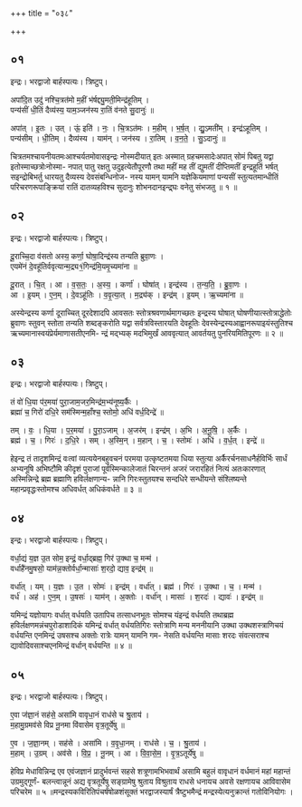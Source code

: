 +++
title = "०३८"

+++


## ०१
इन्द्रः। भरद्वाजो बार्हस्पत्यः। त्रिष्टुप्।

अपा॑दि॒त उदु॑ नश्चि॒त्रत॑मो म॒हीं भ॑र्षद्द्यु॒मती॒मिन्द्र॑हूतिम् ।  
पन्य॑सीं धी॒तिं दैव्य॑स्य॒ याम॒ञ्जन॑स्य रा॒तिं व॑नते सु॒दानुः॑ ॥

अपा॑त् । इ॒तः । उत् । ऊं॒ इति॑ । नः॒ । चि॒त्रऽत॑मः । म॒हीम् । भ॒र्ष॒त् । द्यु॒ऽमती॑म् । इन्द्र॑ऽहूतिम् ।  
पन्य॑सीम् । धी॒तिम् । दैव्य॑स्य । याम॑न् । जन॑स्य । रा॒तिम् । व॒न॒ते॒ । सु॒ऽदानुः॑ ॥

चित्रतमश्चायनीयतमःआश्चर्यतमोवासइन्द्रः नोस्मदीयात् इतः अस्मात् ग्रहचमसादेःअपात् सोमं पिबतु यद्वा इतोस्माच्छत्रोःनोस्मा- नपात् पातु रक्षतु उदुइत्येतौपूरणौ तथा महीं मह तीं द्युमतीं दीप्तिमतीं इन्द्रहूतिं भर्षत् सइन्द्रोबिभर्तु धारयतु दैव्यस्य देवसंबन्धिनोज- नस्य यामन् यामनि यज्ञेकियमाणां पन्यसीं स्तुत्यतमान्धीतिं परिचरणरूपाङ्क्रियां रातिं दातव्यहविश्च सुदानुः शोभनदानइन्द्र्घः वनेतु संभजतु ॥ १ ॥

## ०२
इन्द्रः। भरद्वाजो बार्हस्पत्यः। त्रिष्टुप्।

दू॒राच्चि॒दा व॑सतो अस्य॒ कर्णा॒ घोषा॒दिन्द्र॑स्य तन्यति ब्रुवा॒णः ।  
एयमे॑नं दे॒वहू॑तिर्ववृत्यान्म॒द्र्य१॒॑गिन्द्र॑मि॒यमृ॒च्यमा॑ना ॥

दू॒रात् । चि॒त् । आ । व॒स॒तः॒ । अ॒स्य॒ । कर्णा॑ । घोषा॑त् । इन्द्र॑स्य । त॒न्य॒ति॒ । ब्रु॒वा॒णः ।  
आ । इ॒यम् । ए॒न॒म् । दे॒वऽहू॑तिः । व॒वृ॒त्या॒त् । म॒द्र्य॑क् । इन्द्र॑म् । इ॒यम् । ऋ॒च्यमा॑ना ॥

अस्येन्द्रस्य कर्णा दूराच्चित् दूरदेशादपि आवसतः स्तोत्रश्रवणार्थमागच्छतः इन्द्रस्य घोषात् घोषणीयात्स्तोत्राद्धेतोः ब्रुवाणः स्तुवन् स्तोता तन्यति शब्दङ्करोति यद्वा सर्वत्रविस्तारयति देवहूतिः देवस्येन्द्रस्यआह्वानरूपाइयंस्तुतिश्च ऋच्यमानास्वयंप्रेर्यमाणासतीएनमि- न्द्रं मद्भ्यक् मदभिमुर्खं आववृत्यात् आवर्तयतु पुनरियमितिपूरणः ॥ २ ॥

## ०३
इन्द्रः। भरद्वाजो बार्हस्पत्यः। त्रिष्टुप्।

तं वो॑ धि॒या प॑र॒मया॑ पुरा॒जाम॒जर॒मिन्द्र॑म॒भ्य॑नूष्य॒र्कैः ।  
ब्रह्मा॑ च॒ गिरो॑ दधि॒रे सम॑स्मिन्म॒हाँश्च॒ स्तोमो॒ अधि॑ वर्ध॒दिन्द्रे॑ ॥

तम् । वः॒ । धि॒या । प॒र॒मया॑ । पु॒रा॒ऽजाम् । अ॒जर॑म् । इन्द्र॑म् । अ॒भि । अ॒नू॒षि॒ । अ॒र्कैः ।  
ब्रह्म॑ । च॒ । गिरः॑ । द॒धि॒रे । सम् । अ॒स्मि॒न् । म॒हान् । च॒ । स्तोमः॑ । अधि॑ । व॒र्ध॒त् । इन्द्रे॑ ॥

हेइन्द्र तं तादृशमिन्द्रं वःत्वां व्यत्ययेनबहुवचनं परमया उत्कृष्टतमया धिया स्तुत्या अर्कैरर्चनसाधनैर्हविर्भिः सार्धं अभ्यनूषि अभिष्टौमि कीदृशं पुराजां पूर्वस्मिन्कालेजातं चिरन्तनं अजरं जरारहितं नित्यं अतःकारणात् अस्मिन्निन्द्रे ब्रह्म ब्रह्माणि हविर्लक्षणान्य- न्नानि गिरःस्तुतयश्च सन्दधिरे सन्धीयन्ते संश्लिष्यन्ते महान्प्रवृद्धःस्तोमश्च अधिवर्धत् अधिकंवर्धते ॥ ३ ॥

## ०४
इन्द्रः। भरद्वाजो बार्हस्पत्यः। त्रिष्टुप्।

वर्धा॒द्यं य॒ज्ञ उ॒त सोम॒ इन्द्रं॒ वर्धा॒द्ब्रह्म॒ गिर॑ उ॒क्था च॒ मन्म॑ ।  
वर्धाहै॑नमु॒षसो॒ याम॑न्न॒क्तोर्वर्धा॒न्मासाः॑ श॒रदो॒ द्याव॒ इन्द्र॑म् ॥

वर्धा॑त् । यम् । य॒ज्ञः । उ॒त । सोमः॑ । इन्द्र॑म् । वर्धा॑त् । ब्रह्म॑ । गिरः॑ । उ॒क्था । च॒ । मन्म॑ ।  
वर्ध॑ । अह॑ । ए॒न॒म् । उ॒षसः॑ । याम॑न् । अ॒क्तोः । वर्धा॑न् । मासाः॑ । श॒रदः॑ । द्यावः॑ । इन्द्र॑म् ॥

यमिन्द्रं यज्ञोयागः वर्धात् वर्धयति उतापिच तत्साधनभूतः सोमश्च यंइन्द्रं वर्धयति तथाब्रह्म हविर्लक्षणमन्नंचपुरोडाशादिकं यमिन्द्रं वर्धात् वर्धयतिगिरः स्तोत्राणि मन्य मननीयानि उक्था उक्थशस्त्राणिचयं वर्धयन्ति एनमिन्द्रं उषसश्च अक्तोः रात्रेः यामन् यामनि गम- नेसति वर्धयन्ति मासाः शरदः संवत्सराश्च द्यावोदिवसाश्चएनमिन्द्रं वर्धान् वर्धयन्ति ॥ ४ ॥

## ०५
इन्द्रः। भरद्वाजो बार्हस्पत्यः। त्रिष्टुप्।

ए॒वा ज॑ज्ञा॒नं सह॑से॒ असा॑मि वावृधा॒नं राध॑से च श्रु॒ताय॑ ।  
म॒हामु॒ग्रमव॑से विप्र नू॒नमा वि॑वासेम वृत्र॒तूर्ये॑षु ॥

ए॒व । ज॒ज्ञा॒नम् । सह॑से । असा॑मि । व॒वृ॒धा॒नम् । राध॑से । च॒ । श्रु॒ताय॑ ।  
म॒हाम् । उ॒ग्रम् । अव॑से । वि॒प्र॒ । नू॒नम् । आ । वि॒वा॒से॒म॒ । वृ॒त्र॒ऽतूर्ये॑षु ॥

हेविप्र मेधाविन्निन्द्र एव एवंजज्ञानं प्रादुर्भवन्तं सहसे शत्रूणामभिभवार्थं असामि बहुलं वावृधानं वर्धमानं महां महान्तं उग्रमुद्गूर्णं- बलन्त्वान्नूनं अद्य वृत्रतूर्येषु सङ्ग्रामेषु श्रुताय विश्रुताय राधसे धनायच अवसे रक्षणायच आविवासेम परिचरेम ॥ ५ ॥मन्द्रस्यकविरितिपंचर्षंषोळशंसूक्तं भरद्वाजस्यार्षं त्रैष्टुभमैन्द्रं मन्द्रस्येत्यनुक्रान्तं गतोविनियोगः ।